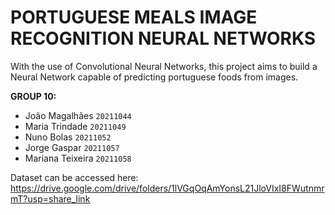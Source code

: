# PORTUGUESE MEALS IMAGE RECOGNITION NEURAL NETWORKS
 With the use of Convolutional Neural Networks, this project aims to build a Neural Network capable of predicting portuguese foods from images.

**GROUP 10:** <br>

- João Magalhães      `20211044` <br>
- Maria Trindade      `20211049` <br>
- Nuno Bolas          `20211052` <br>
- Jorge Gaspar        `20211057` <br> 
- Mariana Teixeira    `20211058` <br>

Dataset can be accessed here: https://drive.google.com/drive/folders/1lVGqOqAmYonsL21JloVIxI8FWutnmrmT?usp=share_link
